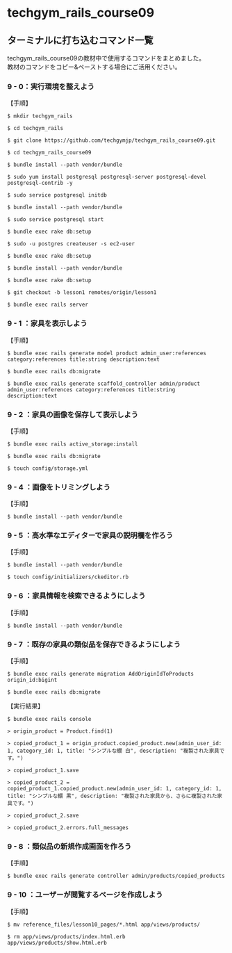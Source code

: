 # techgym_rails_course09  
  
## ターミナルに打ち込むコマンド一覧​  
  
techgym_rails_course09の教材中で使用するコマンドをまとめました。  
教材のコマンドをコピー&ペーストする場合にご活用ください。  
  
### 9 - 0：実行環境を整えよう  
【手順】  
```
$ mkdir techgym_rails
```  
  
```
$ cd techgym_rails
```  
  
```
$ git clone https://github.com/techgymjp/techgym_rails_course09.git
```  
  
```
$ cd techgym_rails_course09
```  
  
```
$ bundle install --path vendor/bundle
```  
  
```
$ sudo yum install postgresql postgresql-server postgresql-devel postgresql-contrib -y
```  
  
```
$ sudo service postgresql initdb
```  
  
```
$ bundle install --path vendor/bundle
```  
  
```
$ sudo service postgresql start
```  
  
```
$ bundle exec rake db:setup
```  
  
```
$ sudo -u postgres createuser -s ec2-user
```  
  
```
$ bundle exec rake db:setup
```  
  
```
$ bundle install --path vendor/bundle
```  
  
```
$ bundle exec rake db:setup
```  
  
```
$ git checkout -b lesson1 remotes/origin/lesson1
```  
  
```
$ bundle exec rails server
```  
  
### 9 - 1 ：家具を表示しよう  
【手順】  
```  
$ bundle exec rails generate model product admin_user:references category:references title:string description:text
```  
  
```  
$ bundle exec rails db:migrate
```  
  
```  
$ bundle exec rails generate scaffold_controller admin/product admin_user:references category:references title:string description:text
```  
  
### 9 - 2 ：家具の画像を保存して表示しよう  
【手順】  
```  
$ bundle exec rails active_storage:install
```  
  
```  
$ bundle exec rails db:migrate
```  
  
```  
$ touch config/storage.yml
```  
  
### 9 - 4 ：画像をトリミングしよう  
【手順】  
```  
$ bundle install --path vendor/bundle
```  
  
### 9 - 5 ：高水準なエディターで家具の説明欄を作ろう  
【手順】  
```  
$ bundle install --path vendor/bundle
```  
  
```  
$ touch config/initializers/ckeditor.rb
```  
  
### 9 - 6 ：家具情報を検索できるようにしよう  
【手順】  
```  
$ bundle install --path vendor/bundle
```  
  
### 9 - 7 ：既存の家具の類似品を保存できるようにしよう  
【手順】  
```  
$ bundle exec rails generate migration AddOriginIdToProducts origin_id:bigint
```  
  
```  
$ bundle exec rails db:migrate
```  
  
【実行結果】  
```  
$ bundle exec rails console
```  
  
```  
> origin_product = Product.find(1)
```  
  
```  
> copied_product_1 = origin_product.copied_product.new(admin_user_id: 1, category_id: 1, title: "シンプルな棚 白", description: "複製された家具です。")
```  
  
```  
> copied_product_1.save
```  
  
```  
> copied_product_2 = copied_product_1.copied_product.new(admin_user_id: 1, category_id: 1, title: "シンプルな棚 黒", description: "複製された家具から、さらに複製された家具です。")
```  
  
```  
> copied_product_2.save
```  
  
```  
> copied_product_2.errors.full_messages
```  
  
### 9 - 8 ：類似品の新規作成画面を作ろう  
【手順】  
```  
$ bundle exec rails generate controller admin/products/copied_products
```    
  
### 9 - 10 ：ユーザーが閲覧するページを作成しよう  
【手順】  
```
$ mv reference_files/lesson10_pages/*.html app/views/products/
```  
  
```
$ rm app/views/products/index.html.erb app/views/products/show.html.erb
```